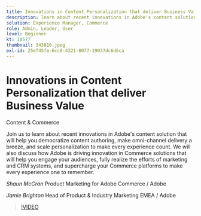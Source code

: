```yaml
---
title: Innovations in Content Personalization that deliver Business Value
description: learn about recent innovations in Adobe's content solution, and how Adobe is driving innovation in Commerce solutions
solution: Experience Manager, Commerce
role: Admin, Leader, User
level: Beginner
kt: 10577
thumbnail: 343810.jpeg
exl-id: 25ef45fe-6cc8-4321-8077-19037dc6d6ca
---
```

# Innovations in Content Personalization that deliver Business Value

Content & Commerce

Join us to learn about recent innovations in Adobe's content solution that will help you democratize content authoring, make omni-channel delivery a breeze, and scale personalization to make every experience count.  We will also discuss how Adobe is driving innovation in Commerce solutions that will help you engage your audiences, fully realize the efforts of marketing and CRM systems, and supercharge your Commerce platforms to make every experience one to remember.

*Shaun McCran* Product Marketing for Adobe Commerce / Adobe

*Jamie Brighton* Head of Product & Industry Marketing EMEA / Adobe

>[!VIDEO](https://video.tv.adobe.com/v/343810/?quality=12&learn=on)
